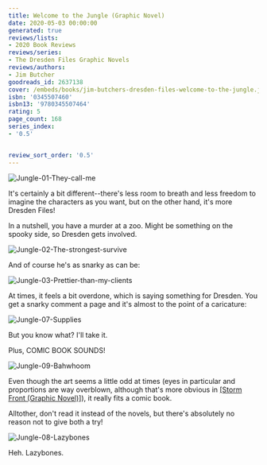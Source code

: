 ```yaml
---
title: Welcome to the Jungle (Graphic Novel)
date: 2020-05-03 00:00:00
generated: true
reviews/lists:
- 2020 Book Reviews
reviews/series:
- The Dresden Files Graphic Novels
reviews/authors:
- Jim Butcher
goodreads_id: 2637138
cover: /embeds/books/jim-butchers-dresden-files-welcome-to-the-jungle.jpg
isbn: '0345507460'
isbn13: '9780345507464'
rating: 5
page_count: 168
series_index:
- '0.5'


review_sort_order: '0.5'
---
```

![Jungle-01-They-call-me](/embeds/books/attachments/jungle-01-they-call-me.png)  

It's certainly a bit different--there's less room to breath and less freedom to imagine the characters as you want, but on the other hand, it's more Dresden Files!  

<!--more-->

In a nutshell, you have a murder at a zoo. Might be something on the spooky side, so Dresden gets involved.  

![Jungle-02-The-strongest-survive](/embeds/books/attachments/jungle-02-the-strongest-survive.png)  

And of course he's as snarky as can be:  

![Jungle-03-Prettier-than-my-clients](/embeds/books/attachments/jungle-03-prettier-than-my-clients.png)  

At times, it feels a bit overdone, which is saying something for Dresden. You get a snarky comment a page and it's almost to the point of a caricature:  

![Jungle-07-Supplies](/embeds/books/attachments/jungle-07-supplies.png)  

But you know what? I'll take it.  

Plus, COMIC BOOK SOUNDS!  

![Jungle-09-Bahwhoom](/embeds/books/attachments/jungle-09-bahwhoom.png)  

Even though the art seems a little odd at times (eyes in particular and proportions are way overblown, although that's more obvious in [[Storm Front (Graphic Novel)]]()), it really fits a comic book.  

Alltother, don't read it instead of the novels, but there's absolutely no reason not to give both a try!  

![Jungle-08-Lazybones](/embeds/books/attachments/jungle-08-lazybones.png)  

Heh. Lazybones.